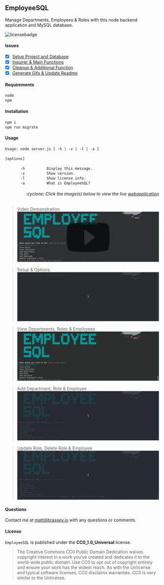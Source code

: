 ## EmployeeSQL

Manage Departments, Employees & Roles with this node backend application and MySQL database.

![licensebadge](https://img.shields.io/badge/license-CC0_1.0_Universal-blue)

#### Issues

- [x] [Setup Project and Database](https://github.com/MBrassey/EmployeeSQL/issues/1)
- [x] [Inquirer & Main Functions](https://github.com/MBrassey/EmployeeSQL/issues/2)
- [x] [Cleanup & Additional Function](https://github.com/MBrassey/EmployeeSQL/issues/3)
- [x] [Generate Gifs & Update Readme](https://github.com/MBrassey/EmployeeSQL/issues/4)

#### Requirements

    node
    npm

#### Installation

    npm i
    npm run migrate

#### Usage

    Usage: node server.js [ -h | -v | -l | -a ]

    [options]

           -h          Display this message.
           -v          Show version.
           -l          Show license info.
           -a          What is EmployeeSQL?

<h6><p align="right">:cyclone: Click the image(s) below to view the live <a id="Screenshots" href="https://github.com/MBrassey/EmployeeSQL">webapplication</a></p></h6>

> Video Demonstration
> [![Watch the video](./img/VideoPreview.png)](https://youtu.be/oNxL9l5Nwpo)

> Setup & Options
> [<img src="img/Preview1.gif">](https://github.com/MBrassey/EmployeeSQL)

> View Departments, Roles & Employees
> [<img src="img/Preview2.gif">](https://github.com/MBrassey/EmployeeSQL)

> Add Department, Role & Employee
> [<img src="img/Preview3.gif">](https://github.com/MBrassey/EmployeeSQL)

> Update Role, Delete Role & Employee
> [<img src="img/Preview4.gif">](https://github.com/MBrassey/EmployeeSQL)

#### Questions

Contact me at [matt@brassey.io](mailto:matt@brassey.io) with any questions or comments.

#### License

`EmployeeSQL` is published under the **CC0_1.0_Universal** license.

> The Creative Commons CC0 Public Domain Dedication waives copyright interest in a work you've created and dedicates it to the world-wide public domain. Use CC0 to opt out of copyright entirely and ensure your work has the widest reach. As with the Unlicense and typical software licenses, CC0 disclaims warranties. CC0 is very similar to the Unlicense.
